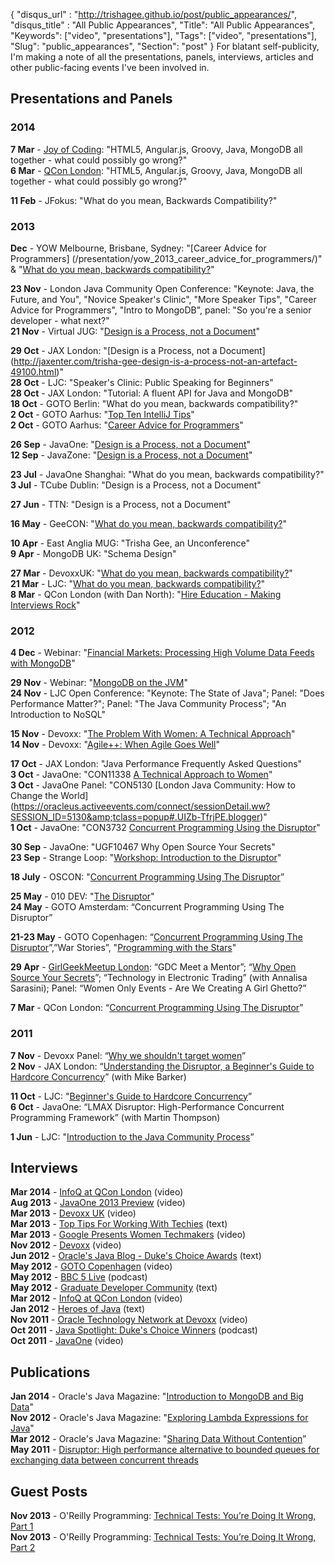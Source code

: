 {
 "disqus_url" : "http://trishagee.github.io/post/public_appearances/",
 "disqus_title" : "All Public Appearances",
 "Title": "All Public Appearances",
 "Keywords": ["video", "presentations"],
 "Tags": ["video", "presentations"],
 "Slug": "public_appearances",
 "Section": "post"
}
For blatant self-publicity, I'm making a note of all the presentations, panels, interviews, articles and other public-facing events I've
been involved in. 

## Presentations and Panels
### 2014
**7 Mar** - [Joy of Coding](/post/the_joy_of_coding): "HTML5, Angular.js, Groovy, Java,
MongoDB all together - what could possibly go wrong?"  
**6 Mar** - [QCon London](/post/qcon_london_2014): "HTML5, Angular.js, Groovy, Java,
MongoDB all together - what could possibly go wrong?"  
 
**11 Feb** - JFokus: "What do you mean, Backwards Compatibility?" 
 
### 2013
**Dec** - YOW Melbourne, Brisbane, Sydney: "[Career Advice for Programmers]
(/presentation/yow_2013_career_advice_for_programmers/)" &
"[What do you mean, backwards compatibility?](/presentation/yow_2013_backwards)" 

**23 Nov** - London Java Community Open Conference: "Keynote: Java, the Future, and You", "Novice Speaker's Clinic", "More Speaker Tips",
 "Career Advice for Programmers", "Intro to MongoDB", panel: "So you're a senior developer - what next?"   
**21 Nov** - Virtual JUG: "[Design is a Process, not a Document](/post/first_presentation_at_the_virtual_jug)" 

**29 Oct** - JAX London: 
"[Design is a Process, not a Document] (http://jaxenter.com/trisha-gee-design-is-a-process-not-an-artefact-49100.html)"     
**28 Oct** - LJC: "Speaker's Clinic: Public Speaking for Beginners"   
**28 Oct** - JAX London: "Tutorial: A fluent API for Java and MongoDB"   
**18 Oct** - GOTO Berlin: "What do you mean, backwards compatibility?"   
**2 Oct** - GOTO Aarhus: "[Top Ten IntelliJ Tips](http://gotocon.com/video#55)"   
**2 Oct** - GOTO Aarhus: "[Career Advice for Programmers](http://gotocon.com/video#36)"   

**26 Sep** - JavaOne: "[Design is a Process, not a Document](/post/javaone_2013)"   
**12 Sep** - JavaZone: "[Design is a Process, not a Document](http://vimeo.com/74553077)"  
 
**23 Jul** - JavaOne Shanghai: "What do you mean, backwards compatibility?"  
**3 Jul** - TCube Dublin: "Design is a Process, not a Document"  

**27 Jun** - TTN: "Design is a Process, not a Document"  

**16 May** - GeeCON: "[What do you mean, backwards compatibility?](http://vimeo.com/72982916)"   

**10 Apr** - East Anglia MUG: "Trisha Gee, an Unconference"  
**9 Apr** - MongoDB UK: "Schema Design" 

**27 Mar** - DevoxxUK: 
"[What do you mean, backwards compatibility?](http://www.parleys.com/play/51c325c3e4b0d38b54f4624f/chapter1/about)"     
**21 Mar** - LJC: 
"[What do you mean, backwards compatibility?](http://skillsmatter.com/podcast/java-jee/london-java-community-march)"   
**8 Mar** - QCon London (with Dan North): 
"[Hire Education - Making Interviews Rock](/post/life_on_both_sides_of_the_interview_table)"   
 
### 2012
**4 Dec** - Webinar: "[Financial Markets: Processing High Volume Data Feeds with MongoDB](/post/webinar_processing_high_volume_data_feeds_with_mongodb)" 

**29 Nov** - Webinar: "[MongoDB on the JVM](/post/my_first_official_mongodb_appearance)"   
**24 Nov** - LJC Open Conference: "Keynote: The State of Java"; Panel: "Does Performance Matter?"; Panel: "The Java Community Process"; "An Introduction to NoSQL" 
 
**15 Nov** - Devoxx: 
"[The Problem With Women: A Technical Approach](/post/devoxx_the_problem_with_women__a_technical_approach)"     
**14 Nov** - Devoxx: "[Agile++: When Agile Goes Well](/post/agile_when_agile_goes_well)"  

**17 Oct** - JAX London: "Java Performance Frequently Asked Questions"  
**3 Oct** - JavaOne: 
"CON11338 [A Technical Approach to Women](/post/javaone_the_problem_with_women__a_technical_approach)"   
**3 Oct** - JavaOne Panel: 
"CON5130 [London Java Community: How to Change the World]
(https://oracleus.activeevents.com/connect/sessionDetail.ww?SESSION_ID=5130&amp;tclass=popup#.UIZb-TfrjPE.blogger)"     
**1 Oct** - JavaOne: "CON3732 [Concurrent Programming Using the Disruptor](https://oracleus.activeevents.com/connect/sessionDetail.ww?SESSION_ID=3732&amp;tclass=popup#.UIZaP5FFnjg.blogger)" 
 
**30 Sep** - JavaOne: "UGF10467 Why Open Source Your Secrets"  
**23 Sep** - Strange Loop: "[Workshop: Introduction to the Disruptor](/post/strangeloop_disruptor_workshop_materials)" 
 
**18 July** - OSCON: "[Concurrent Programming Using The Disruptor](http://www.oscon.com/oscon2012/public/schedule/proceedings)” 

**25 May** - 010 DEV: "[The Disruptor](http://010dev.nl/post/social-tech-event-the-disruptor-and-the-perfect-programmer)"   
**24 May** - GOTO Amsterdam: “Concurrent Programming Using The Disruptor”

**21-23 May** - GOTO Copenhagen:
“[Concurrent Programming Using The Disruptor](http://www.infoq.com/presentations/Disruptor#.UIZa3tb3Bms.blogger)”,”War Stories”,
"[Programming with the Stars](http://www.version2.dk/blog/goto-programming-stars-45578)" 

**29 Apr** - [GirlGeekMeetup London](http://www.geekgirlmeetup.co.uk/2012/03/29th-of-april-geekgirlmeetup-is-held-in-london-theme-code-is-queen/): “GDC
Meet a Mentor”; “[Why Open Source Your Secrets](/post/why_open_source_your_secrets)”;
“Technology in Electronic Trading” (with Annalisa Sarasini); Panel: “Women Only Events - Are We Creating A Girl Ghetto?” 

**7 Mar** - QCon London: “[Concurrent Programming Using The Disruptor](/post/qcon_london_disruptor_presentation_video)” 
 
### 2011
**7 Nov** - Devoxx Panel: “[Why we shouldn't target women](/post/why_we_shouldnt_target_women/)”  
**2 Nov** - JAX London:
“[Understanding the Disruptor, a Beginner's Guide to Hardcore Concurrency](/post/video_of_our_jax_london_session)” (with Mike Barker)

**11 Oct** - LJC: "[Beginner's Guide to Hardcore Concurrency](/post/mike_and_i_debut_our_new_disruptor_presentation)”  
**6 Oct** - JavaOne: “LMAX Disruptor: High-Performance Concurrent Programming Framework” (with Martin Thompson) 

**1 Jun** - LJC: "[Introduction to the Java Community Process](/post/first_public_appearance_caught_on_video)” 
 
## Interviews
**Mar 2014** - [InfoQ at QCon London](http://www.infoq.com/interviews/trisha-gee-mongdo-java8) (video)  
**Aug 2013** - [JavaOne 2013 Preview](/post/interviewed_by_stephen_chin_about_javaone_2013) (video)   
**Mar 2013** - [Devoxx UK](http://parleys.com/play/516becfbe4b07b9cc6de32c3/chapter0/about) (video)  
**Mar 2013** - [Top Tips For Working With Techies](http://shoreditchworks.com/women-tech-city-advice-solutions-sexism) (text)   
**Mar 2013** - [Google Presents Women Techmakers](/presentation/gdl_presents_women_techmakers_with_trisha_gee/) 
(video)   
**Nov 2012** - [Devoxx](/presentation/interviewed_at_devoxx/) (video)   
**Jun 2012** - [Oracle's Java Blog - Duke's Choice Awards](https://blogs.oracle.com/java/entry/why_nominate_someone_for_a) (text)   
**May 2012** - [GOTO Copenhagen](/post/interviewed_at_goto_copenhagen) (video)  
**May 2012** - [BBC 5 Live](/post/featured_on_a_bbc_podcast) (podcast)  
**May 2012** - [Graduate Developer Community](http://careers.grad-dc.co.uk/2012/05/18/107/) (text)  
**Mar 2012** - [InfoQ at QCon London](/post/interviewed_for_infoq_at_qcon_london) (video)   
**Jan 2012** - [Heroes of Java](http://blog.eisele.net/2012/01/heroes-of-java-trisha-gee.html) (text)  
**Nov 2011** - [Oracle Technology Network at Devoxx](/post/interview_by_the_oracle_technology_network_at_devoxx/) (video)   
**Oct 2011** - [Java Spotlight: Duke's Choice Winners](https://blogs.oracle.com/javaspotlight/entry/java_spotlight_episode_51_live) 
(podcast)   
**Oct 2011** - [JavaOne](/post/more_videos_from_java_one_2011) (video)   
 
## Publications
**Jan 2014** - Oracle's Java Magazine: 
"[Introduction to MongoDB and Big Data](/post/introduction_to_mongodb_and_big_data)"   
**Nov 2012** - Oracle's Java Magazine: 
"[Exploring Lambda Expressions for Java](http://www.oraclejavamagazine-digital.com/javamagazine/20121112/?pg=35&amp;pm=1&amp;u1=friend)"   
**Mar 2012** - Oracle's Java Magazine: 
"[Sharing Data Without Contention](/post/java_magazine_intro_to_the_disruptor_part_one)”   
**May 2011** - [Disruptor: High performance alternative to bounded queues for exchanging data between concurrent threads](http://disruptor.googlecode.com/files/Disruptor-1.0.pdf)

## Guest Posts
**Nov 2013** - O'Reilly Programming:
[Technical Tests: You’re Doing It Wrong, Part 1](http://programming.oreilly.com/2013/11/technical-tests-youre-doing-it-wrong.html)  
**Nov 2013** - O'Reilly Programming: 
[Technical Tests: You’re Doing It Wrong, Part 2](http://programming.oreilly.com/2013/12/technical-tests-youre-doing-it-wrong-part-2.html)  

